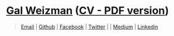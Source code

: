 # [Gal Weizman](http://weizmangal.com) ([CV - PDF version](https://weizman.github.io/website/content/pdf/cv.pdf))

> [Email](mailto:weizmangal@gmail.com) | [Github](https://github.com/weizman) | [Facebook](https://www.facebook.com/WeizmanGal) | [Twitter](https://twitter.com/WeizmanGal) |  | [Medium](https://medium.com/@weizmangal) | [Linkedin](https://www.linkedin.com/in/weizmangal/)
